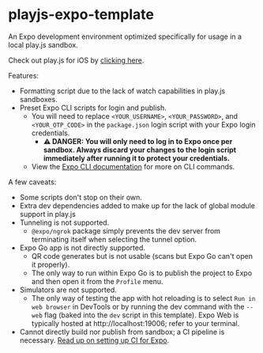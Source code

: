 # playjs-expo-template

An Expo development environment optimized specifically for usage in a local play.js sandbox.

Check out play.js for iOS by [clicking here](https://apps.apple.com/us/app/play-js-javascript-ide/id1423330822).

Features:

- Formatting script due to the lack of watch capabilities in play.js sandboxes.
- Preset Expo CLI scripts for login and publish.
  - You will need to replace `<YOUR_USERNAME>`, `<YOUR_PASSWORD>`, and `<YOUR_OTP_CODE>` in the `package.json` login script with your Expo login credentials.
    - **:warning: DANGER: You will only need to log in to Expo once per sandbox. Always discard your changes to the login script immediately after running it to protect your credentials.**
  - View the [Expo CLI documentation](https://docs.expo.dev/workflow/expo-cli/) for more on CLI commands.

A few caveats:

- Some scripts don't stop on their own.
- Extra dev dependencies added to make up for the lack of global module support in play.js
- Tunneling is not supported.
  - `@expo/ngrok` package simply prevents the dev server from terminating itself when selecting the tunnel option.
- Expo Go app is not directly supported.
  - QR code generates but is not usable (scans but Expo Go can't open it properly).
  - The only way to run within Expo Go is to publish the project to Expo and then open it from the `Profile` menu.
- Simulators are not supported.
  - The only way of testing the app with hot reloading is to select `Run in web browser` in DevTools or by running the dev command with the `--web` flag (baked into the `dev` script in this template). Expo Web is typically hosted at http://localhost:19006; refer to your terminal.
- Cannot directly build nor publish from sandbox; a CI pipeline is necessary. [Read up on setting up CI for Expo](https://docs.expo.dev/guides/setting-up-continuous-integration/).
